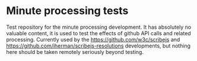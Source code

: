 # Minute processing tests

Test repository for the minute processing development. It has absolutely no valuable content, it is used to test the effects of github API calls and related processing. Currently used by the https://github.com/w3c/scribejs and  https://github.com/iherman/scribejs-resolutions developments, but nothing here should be taken remotely seriously beyond testing.
